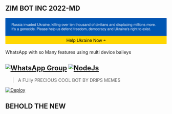 ## ZIM BOT INC 2022-MD


[![SWUbanner](https://raw.githubusercontent.com/vshymanskyy/StandWithUkraine/main/banner2-direct.svg)](https://vshymanskyy.github.io/StandWithUkraine)


 WhatsApp with so Many features using multi device baileys

## [![WhatsApp Group](https://static.whatsapp.net/rsrc.php/ym/r/36B424nhiL4.svg)](https://chat.whatsapp.com/EFsb8RCXV4jLEFk4eAcA1A) [![NodeJs](https://img.shields.io/badge/Node.js-43853D?style=for-the-badge&logo=node.js&logoColor=white)](https://nodejs.org/en/)

> A FUlly PRECIOUS COOL BOT BY DRIPS MEMES <br>

[![Deploy](https://www.herokucdn.com/deploy/button.svg)](https://heroku.com/deploy?template=https://github.com/zim-bot/zim-bot-md)

## BEHOLD THE NEW
